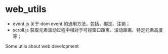 # web_utils

+ event.js  关于 dom event 的通用方法，包括，绑定、注销；
+ scroll.js 获取元素滚动过程中相对于可视窗口距离、滚动距离、特定元素高度等；

Some utils about web development
